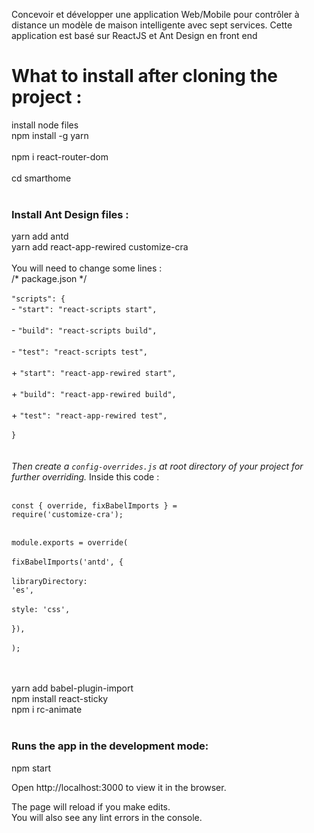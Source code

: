 Concevoir et développer une application Web/Mobile pour contrôler à
distance un modèle de maison intelligente avec sept services.
Cette application est basé sur ReactJS et Ant Design en front end

<h1>What to install after cloning the project :</h1>
install node files<br>
npm install -g yarn<br><br>
npm i react-router-dom<br>
<br>
cd smarthome<br>
<br>
<h3>Install Ant Design files :</h3>
yarn add antd<br>
yarn add react-app-rewired customize-cra<br><br>
You will need to change some lines : <br>
/* package.json */<br><br>
<code>"scripts": {</code><br>
-   <code>"start": "react-scripts start",</code><br> <br>
-   <code>"build": "react-scripts build",</code><br> <br>
-   <code>"test": "react-scripts test",</code><br> <br>
+   <code>"start": "react-app-rewired start",</code><br> <br>
+   <code>"build": "react-app-rewired build",</code><br> <br>
+   <code>"test": "react-app-rewired test",</code><br> <br>
<code>}</code><br>
<br>
<br>
<i>Then create a <code>config-overrides.js</code> at root directory of your project for further overriding.</i>
Inside this code :<br> <br>

<code>const { override, fixBabelImports } = require('customize-cra');</code>

<br><code>module.exports = override(</code><br>
  <br>     <code>fixBabelImports('antd', {</code><br>
  <br>       <code>libraryDirectory: 'es',</code><br>
   <br>      <code>style: 'css',</code><br>
   <br>    <code>}),</code><br>
<br> <code>);</code><br>

<br>
<br> yarn add babel-plugin-import<br>
npm install react-sticky<br>
npm i rc-animate <br>
<br>
<h3>Runs the app in the development mode:</h3>
npm start<br>

Open http://localhost:3000 to view it in the browser.<br>

The page will reload if you make edits.<br>
You will also see any lint errors in the console.<br>
